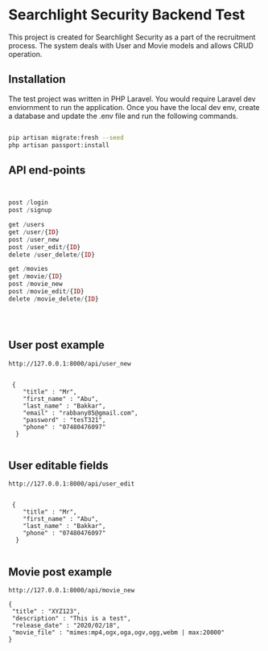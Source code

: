 # Searchlight Security Backend Test

This project is created for Searchlight Security as a part of the recruitment process. The system deals with User and Movie models and allows CRUD operation. 

## Installation

The test project was written in PHP Laravel. You would require Laravel dev enviornment to run the application. Once you have the local dev env, create a database and update the .env file and run the following commands.

```bash

pip artisan migrate:fresh --seed
php artisan passport:install

```

## API end-points

```php


post /login
post /signup

get /users
get /user/{ID}
post /user_new
post /user_edit/{ID}
delete /user_delete/{ID}

get /movies
get /movie/{ID}
post /movie_new
post /movie_edit/{ID}
delete /movie_delete/{ID}





```


## User post example
```
http://127.0.0.1:8000/api/user_new


 {
    "title" : "Mr",
    "first_name" : "Abu",
    "last_name" : "Bakkar",
    "email" : "rabbany85@gmail.com",
    "password" : "tesT321",
    "phone" : "07480476097"
  }


```

## User editable fields
```
http://127.0.0.1:8000/api/user_edit


 {
    "title" : "Mr",
    "first_name" : "Abu",
    "last_name" : "Bakkar",
    "phone" : "07480476097"
  }


```



## Movie post example
```
http://127.0.0.1:8000/api/movie_new

{
 "title" : "XYZ123",
 "description" : "This is a test",
 "release_date" : "2020/02/18",
 "movie_file" : "mimes:mp4,ogx,oga,ogv,ogg,webm | max:20000"
}

```



